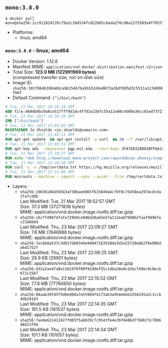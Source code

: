 ## `mono:3.8.0`

```console
$ docker pull mono@sha256:1cc912824135cf9a2c184534fc022665c8ada276c98a12f3503e4ff8373dd918
```

-	Platforms:
	-	linux; amd64

### `mono:3.8.0` - linux; amd64

-	Docker Version: 1.12.6
-	Manifest MIME: `application/vnd.docker.distribution.manifest.v2+json`
-	Total Size: **123.0 MB (122991969 bytes)**  
	(compressed transfer size, not on-disk size)
-	Image ID: `sha256:101f064b398a60ca9b154676a91b52d4a9073a26df895d3c5511a1234898f66f`
-	Default Command: `["\/bin\/bash"]`

```dockerfile
# Tue, 21 Mar 2017 18:36:18 GMT
ADD file:460db8bc0a8ce517fff9d1dc4f7d1e238fc55a11e80c4d09a36cc01ed7372733 in / 
# Tue, 21 Mar 2017 18:36:19 GMT
CMD ["/bin/bash"]
# Tue, 21 Mar 2017 21:03:02 GMT
MAINTAINER Jo Shields <jo.shields@xamarin.com>
# Tue, 21 Mar 2017 21:03:11 GMT
RUN apt-get update 	&& apt-get install -y curl 	&& rm -rf /var/lib/apt/lists/*
# Tue, 21 Mar 2017 21:03:51 GMT
RUN apt-key adv --keyserver pgp.mit.edu --recv-keys 3FA7E0328081BFF6A14DA29AA6A19B38D3D831EF
# Tue, 21 Mar 2017 21:10:57 GMT
RUN echo "deb http://download.mono-project.com/repo/debian wheezy/snapshots/3.8.0 main" > /etc/apt/sources.list.d/mono-xamarin.list         && echo "deb http://download.mono-project.com/repo/debian 38-security main" >> /etc/apt/sources.list.d/mono-xamarin.list 	&& apt-get update 	&& apt-get install -y mono-devel fsharp mono-vbnc nuget 	&& rm -rf /var/lib/apt/lists/*
# Tue, 21 Mar 2017 21:10:58 GMT
RUN curl -L -o /tmp/certdata.txt https://hg.mozilla.org/releases/mozilla-release/raw-file/5d447d9abfdf/security/nss/lib/ckfw/builtins/certdata.txt
# Tue, 21 Mar 2017 21:11:00 GMT
RUN mozroots --machine --import --sync --quiet --file /tmp/certdata.txt
```

-	Layers:
	-	`sha256:1963618b459343af38baedd65fb15049a4c76f8c75458ea2974cdcda1fa7cd9b`  
		Last Modified: Tue, 21 Mar 2017 18:52:57 GMT  
		Size: 37.3 MB (37271836 bytes)  
		MIME: application/vnd.docker.image.rootfs.diff.tar.gzip
	-	`sha256:c6cffd96fdfafe729b9ce9d6d28a83e57a112ea679d8b2faaf949bfec21bbb9d`  
		Last Modified: Thu, 23 Mar 2017 22:09:27 GMT  
		Size: 7.6 MB (7646988 bytes)  
		MIME: application/vnd.docker.image.rootfs.diff.tar.gzip
	-	`sha256:7acbb8a537c3d81fdb0344e94847163538da3d2e25720e8b2f6e90bda6d1752f`  
		Last Modified: Thu, 23 Mar 2017 22:09:25 GMT  
		Size: 29.9 KB (29901 bytes)  
		MIME: application/vnd.docker.image.rootfs.diff.tar.gzip
	-	`sha256:432a2ae47a8e13619f8f09f92ddef55c14ba28e8cd2bcf49ec9c0ecb672c2587`  
		Last Modified: Thu, 23 Mar 2017 22:15:02 GMT  
		Size: 77.8 MB (77760650 bytes)  
		MIME: application/vnd.docker.image.rootfs.diff.tar.gzip
	-	`sha256:08aab39fd5f5d0ed08a7e559b974173ab3a954e6eb1558245a2c1ccb4db29143`  
		Last Modified: Thu, 23 Mar 2017 22:14:35 GMT  
		Size: 181.5 KB (181537 bytes)  
		MIME: application/vnd.docker.image.rootfs.diff.tar.gzip
	-	`sha256:7ae8e621412427f003f5a6829c7c9543fe4e397648bd7768b73c70b648413f9d`  
		Last Modified: Thu, 23 Mar 2017 22:14:34 GMT  
		Size: 101.1 KB (101057 bytes)  
		MIME: application/vnd.docker.image.rootfs.diff.tar.gzip
